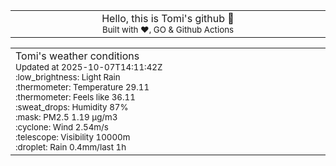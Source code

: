 
<div align="center">
<table>
<tbody>
<td align="center">
<img width="2000" height="0"><br>
Hello, this is Tomi's github 👋<br>
<sup>Built with ❤️, GO & Github Actions</sup><br>
<img width="2000" height="0">
</td>
</tbody>
</table>
</div>
<table>
<tbody>
<td align="left">
<img width="2000" height="0"><br>
Tomi's weather conditions<br>
<sup>Updated at 2025-10-07T14:11:42Z</sup><br>
<sup>:low_brightness: Light Rain</sup><br>
<sup>:thermometer: Temperature 29.11 </sup><br>
<sup>:thermometer: Feels like 36.11</sup><br>
<sup>:sweat_drops: Humidity 87%</sup><br>
<sup>:mask: PM2.5 1.19 μg/m3</sup><br>
<sup>:cyclone: Wind 2.54m/s </sup><br>
<sup>:telescope: Visibility 10000m </sup><br>
<sup>:droplet: Rain 0.4mm/last 1h </sup><br>
<img width="2000" height="0">
</td>
<td align="left">
<img width="2000" height="0"><br>
<br>
<img width="2000" height="0">
</td>
</tbody>
</table>
</div>
    